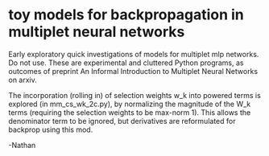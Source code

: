 # toy models for backpropagation in multiplet neural networks
Early exploratory quick investigations of models for multiplet mlp networks.  Do not use.  These are experimental and cluttered Python programs, as outcomes of preprint An Informal Introduction to Multiplet Neural Networks on arxiv.

The incorporation (rolling in) of selection weights w_k into powered terms is explored (in mm_cs_wk_2c.py), by normalizing the magnitude of the W_k terms (requiring the selection weights to be max-norm 1).   This allows the denominator term to be ignored, but derivatives are reformulated for backprop using this mod.



-Nathan
